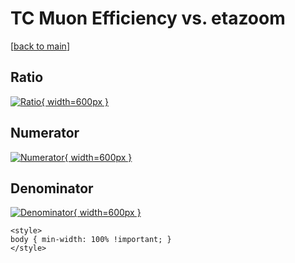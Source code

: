 # TC Muon Efficiency vs. etazoom

[[back to main](./)]



## Ratio

[![Ratio](../mtv/var/TC_13_eff_etazoom.png){ width=600px }](../mtv/var/TC_13_eff_etazoom.pdf)

## Numerator

[![Numerator](../mtv/num/TC_13_eff_etazoom_num.png){ width=600px }](../mtv/num/TC_13_eff_etazoom_num.pdf)

## Denominator

[![Denominator](../mtv/den/TC_13_eff_etazoom_den.png){ width=600px }](../mtv/den/TC_13_eff_etazoom_den.pdf)


``` {=html}
<style>
body { min-width: 100% !important; }
</style>
```

